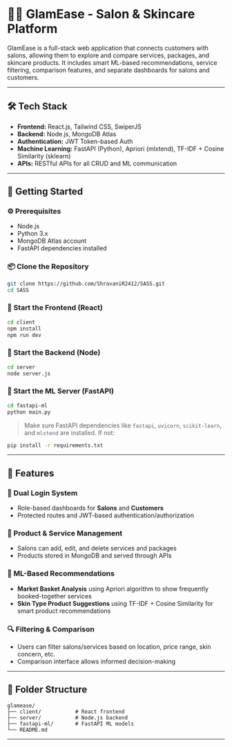 # 💇‍♀️ GlamEase - Salon & Skincare Platform

GlamEase is a full-stack web application that connects customers with salons, allowing them to explore and compare services, packages, and skincare products. It includes smart ML-based recommendations, service filtering, comparison features, and separate dashboards for salons and customers.

---

## 🛠️ Tech Stack

* **Frontend:** React.js, Tailwind CSS, SwiperJS
* **Backend:** Node.js, MongoDB Atlas
* **Authentication:** JWT Token-based Auth
* **Machine Learning:** FastAPI (Python), Apriori (mlxtend), TF-IDF + Cosine Similarity (sklearn)
* **APIs:** RESTful APIs for all CRUD and ML communication

---

## 🚀 Getting Started

### ⚙️ Prerequisites

* Node.js
* Python 3.x
* MongoDB Atlas account
* FastAPI dependencies installed



### 📦 Clone the Repository

```bash
git clone https://github.com/ShravaniR2412/SASS.git
cd SASS
```



### 🔹 Start the Frontend (React)

```bash
cd client
npm install
npm run dev
```



### 🔸 Start the Backend (Node)

```bash
cd server
node server.js
```



### 🧠 Start the ML Server (FastAPI)

```bash
cd fastapi-ml
python main.py
```

> Make sure FastAPI dependencies like `fastapi`, `uvicorn`, `scikit-learn`, and `mlxtend` are installed. If not:

```bash
pip install -r requirements.txt
```

---

## 🔑 Features

### 👥 Dual Login System

* Role-based dashboards for **Salons** and **Customers**
* Protected routes and JWT-based authentication/authorization



### 🛒 Product & Service Management

* Salons can add, edit, and delete services and packages
* Products stored in MongoDB and served through APIs



### 🤖 ML-Based Recommendations

* **Market Basket Analysis** using Apriori algorithm to show frequently booked-together services
* **Skin Type Product Suggestions** using TF-IDF + Cosine Similarity for smart product recommendations



### 🔍 Filtering & Comparison

* Users can filter salons/services based on location, price range, skin concern, etc.
* Comparison interface allows informed decision-making

---

## 📂 Folder Structure

```
glamease/
├── client/           # React frontend
├── server/           # Node.js backend
├── fastapi-ml/       # FastAPI ML models
└── README.md
```

---
